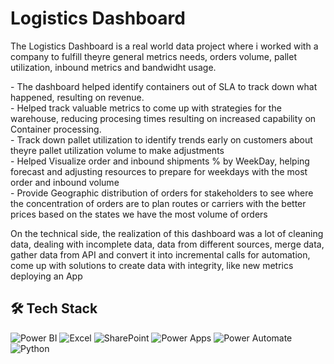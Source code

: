# Logistics Dashboard

The Logistics Dashboard is a real world data project where i worked with a company to fulfill theyre general metrics needs, orders volume, pallet utilization, inbound metrics and bandwidht usage. <p> - The dashboard helped identify containers out of SLA to track down what happened, resulting on revenue.<br> - Helped track valuable metrics to come up with strategies for the warehouse, reducing procesing times resulting on increased capability on Container processing. <br> - Track down pallet utilization to identify trends early on customers about theyre pallet utilization volume to make adjustments <br> - Helped Visualize order and inbound shipments %  by WeekDay, helping forecast and adjusting resources to prepare for weekdays with the most order and inbound volume <br> - Provide Geographic distribution of orders for stakeholders to see where the concentration of orders are to plan routes or carriers with the better prices based on the states we have the most volume of orders 
<p>
On the technical side, the realization of this dashboard was a lot of cleaning data, dealing with incomplete data, data from different sources, merge data, gather data from API and convert it into incremental calls for automation, come up with solutions to create data with integrity, like new metrics deploying an App 

## 🛠️ Tech Stack

![Power BI](https://img.shields.io/badge/Power%20BI-F2C811?logo=powerbi&logoColor=white&style=for-the-badge)
![Excel](https://img.shields.io/badge/Excel-217346?logo=microsoftexcel&logoColor=white&style=for-the-badge)
![SharePoint](https://img.shields.io/badge/SharePoint-0078D4?logo=microsoftsharepoint&logoColor=white&style=for-the-badge)
![Power Apps](https://img.shields.io/badge/Power%20Apps-742774?logo=powerapps&logoColor=white&style=for-the-badge)
![Power Automate](https://img.shields.io/badge/Power%20Automate-0066FF?logo=powerautomate&logoColor=white&style=for-the-badge)
![Python](https://img.shields.io/badge/Python-3776AB?logo=python&logoColor=white&style=for-the-badge)




